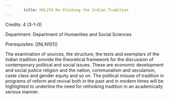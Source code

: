```yaml
---
        title: HUL274 Re-thinking the Indian Tradition
---
```

Credits: 4 (3-1-0)

Department: Department of Humanities and Social Sciences

Prerequisites: [[NLN101]]

The examination of sources, the structure, the texts and exemplars of the Indian tradition provide the theoretical framework for the discussion of contemporary political and social issues. These are economic development and social justice religion and the nation, communalism and secularism, caste class and gender equity and so on. The political misuse of tradition in programs of reform and revival both in the past and in modern times will be highlighted to underline the need for rethinking tradition in an academically serious manner.